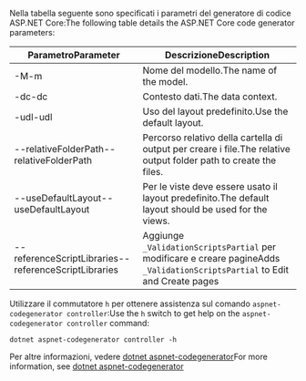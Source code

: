 <span data-ttu-id="ec218-101">Nella tabella seguente sono specificati i parametri del generatore di codice ASP.NET Core:</span><span class="sxs-lookup"><span data-stu-id="ec218-101">The following table details the ASP.NET Core code generator parameters:</span></span>

| <span data-ttu-id="ec218-102">Parametro</span><span class="sxs-lookup"><span data-stu-id="ec218-102">Parameter</span></span>               | <span data-ttu-id="ec218-103">Descrizione</span><span class="sxs-lookup"><span data-stu-id="ec218-103">Description</span></span>|
| ----------------- | ------------ |
| <span data-ttu-id="ec218-104">-M</span><span class="sxs-lookup"><span data-stu-id="ec218-104">-m</span></span>  | <span data-ttu-id="ec218-105">Nome del modello.</span><span class="sxs-lookup"><span data-stu-id="ec218-105">The name of the model.</span></span> |
| <span data-ttu-id="ec218-106">-dc</span><span class="sxs-lookup"><span data-stu-id="ec218-106">-dc</span></span>  | <span data-ttu-id="ec218-107">Contesto dati.</span><span class="sxs-lookup"><span data-stu-id="ec218-107">The data context.</span></span> |
| <span data-ttu-id="ec218-108">-udl</span><span class="sxs-lookup"><span data-stu-id="ec218-108">-udl</span></span> | <span data-ttu-id="ec218-109">Uso del layout predefinito.</span><span class="sxs-lookup"><span data-stu-id="ec218-109">Use the default layout.</span></span> |
| <span data-ttu-id="ec218-110">--relativeFolderPath</span><span class="sxs-lookup"><span data-stu-id="ec218-110">--relativeFolderPath</span></span> | <span data-ttu-id="ec218-111">Percorso relativo della cartella di output per creare i file.</span><span class="sxs-lookup"><span data-stu-id="ec218-111">The relative output folder path to create the files.</span></span> |
| <span data-ttu-id="ec218-112">--useDefaultLayout</span><span class="sxs-lookup"><span data-stu-id="ec218-112">--useDefaultLayout</span></span> | <span data-ttu-id="ec218-113">Per le viste deve essere usato il layout predefinito.</span><span class="sxs-lookup"><span data-stu-id="ec218-113">The default layout should be used for the views.</span></span> |
| <span data-ttu-id="ec218-114">--referenceScriptLibraries</span><span class="sxs-lookup"><span data-stu-id="ec218-114">--referenceScriptLibraries</span></span> | <span data-ttu-id="ec218-115">Aggiunge `_ValidationScriptsPartial` per modificare e creare pagine</span><span class="sxs-lookup"><span data-stu-id="ec218-115">Adds `_ValidationScriptsPartial` to Edit and Create pages</span></span> |

<span data-ttu-id="ec218-116">Utilizzare il commutatore `h` per ottenere assistenza sul comando `aspnet-codegenerator controller`:</span><span class="sxs-lookup"><span data-stu-id="ec218-116">Use the `h` switch to get help on the `aspnet-codegenerator controller` command:</span></span>

```dotnetcli
dotnet aspnet-codegenerator controller -h
```

<span data-ttu-id="ec218-117">Per altre informazioni, vedere [dotnet aspnet-codegenerator](xref:fundamentals/tools/dotnet-aspnet-codegenerator)</span><span class="sxs-lookup"><span data-stu-id="ec218-117">For more information, see [dotnet aspnet-codegenerator](xref:fundamentals/tools/dotnet-aspnet-codegenerator)</span></span>
